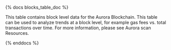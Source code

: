 {% docs blocks_table_doc %}

This table contains block level data for the Aurora Blockchain. This table can be used to analyze trends at a block level, for example gas fees vs. total transactions over time. For more information, please see Aurora scan Resources.

{% enddocs %}
